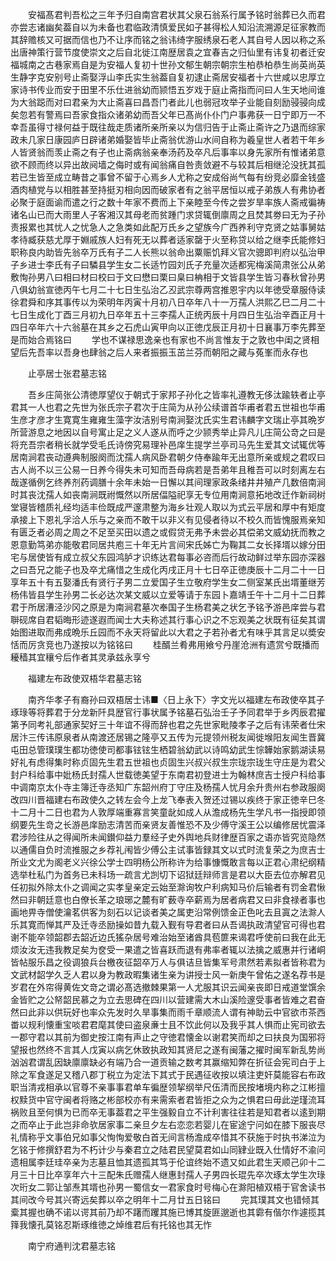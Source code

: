 <!-- { "loadSidebar": true } -->
　　安福髙君判吾松之三年予归自南宫君状其父泉石翁系行属予铭时翁葬已久而君亦尝志诸幽矣葢自以为未备也君临政清慎爱民如子甚得松人知沿流溯源足征家教而其辞赡核又可据而信也乃不让序而铭之翁讳绮字服绣泉石老人其自号人因以称之系出唐神策行营节度使崇文之后自北徙江南歴居袁之宜春吉之归仙里有讳复初者迁安福城南之古巷家焉自是为安福人复初十世孙文郁生朝宗朝宗生柏恭柏恭生尚英尚英生静字克安别号止斋娶浮山李氏实生翁葢自复初逮止斋居安福者十六世咸以忠厚立家诗书传业而安于田里不乐仕进翁幼而颕悟五岁戏于庭止斋指而问曰人生天地间谁为大翁跽而对曰君亲为大止斋喜曰昌吾门者此儿也弱冠攻举子业能自刻励骎骎向成矣忽若有警焉曰吾家食指众诸弟幼而吾父年已髙尚仆仆门户事弗获一日宁即万一不幸吾虽得寸禄何益于既往哉走质诸所亲所亲以为信归告于止斋止斋许之乃退而综家政未几家日康园庐日辟诸弟婚娶皆毕止斋翁优游山水间自称为羲皇世人者若干年乡人皆贤翁而羡止斋之有子也止斋病翁亲奉汤药及卒凡后事率以身先家所有惟诸弟意欲不顾而终以异出故阋墙之侮时或有闻翁痛自咎责敛避不与较其后相继沦没抚其孤若已生皆至成立畴昔之事曾不留于心焉乡人尤称之安成俗尚气每有纷竞必靡金钱盛酒肉植党与以相胜甚至持挺刃相向因而破家者有之翁平居恒以戒子弟族人有弗协者必聚于庭面谕而遣之行之数十年家不费而上下亲睦至今传之尝岁旱率族人斋戒徧祷诸名山已而大雨里人子客湘汉其母老而贫踵门求贷辄倒廪周之且焚其劵曰无为子孙责报累也其忧人之忧急人之急类如此配万氏乡之望族今广西养利守克贤之姑事舅姑孝待臧获慈尤厚于婣戚族人妇有死无以葬者适家罄于火至称贷以给之继李氏能修妇职称良内助皆先翁卒万氏有子二人长熊以翁命出粟赈饥拜义官次骢即判府以弘治甲子乡进士李氏有子曰驎县学生女二长适竹园刘氏子充量次适都宪梅溪简肃张公从弟敷恂孙男八曰相曰材曰校曰于文曰懋曰栗曰臬曰柟相于文皆县学生皆习春秋曾孙男八俱幼翁宣徳丙午七月二十七日生弘治乙丒武宗尊两宫推恩宇内以年徳受章服侍读徐君舜和序其事传以为荣明年丙寅十月初八日卒年八十一万孺人洪熙乙巳二月二十七日生成化丁酉三月初九日卒年五十三李孺人正统丙辰十月四日生弘治辛酉正月十四日卒年六十六翁墓在其乡之石虎山寅甲向以正徳戊辰正月初十日襄事万李先葬至是而始合焉铭曰
　　学也不谋禄思逸亲也有家也不尚言惟友于之敦也中闺之贤相望后先吾率以吾身也肆翁之后人来者振振玉茁兰芬而朝阳之藏与菟峯而永存也

　　止亭居士张君墓志铭

　　吾乡庄简张公清徳厚望仪于朝式于家邦子孙化之皆率礼遵教无侈汰踰轶者止亭君其一人也君之先世为张氏宗子君次于庄简为从孙公续谱首华甫者君五世祖也华甫生彦才彦才生寛寛生雍雍生藻字汝洁别号南涧娶沈氏实生君讳麟字文瑞止亭其晩岁所营游息之地因以自号寓止足之义人遂从而呼之少颕秀举止异凡儿庄简公竒之曰是将充吾宗者稍长就学受毛氏诗傍究易理补邑庠生提学兰亭司马先生爱其文试辄优等居南涧君丧动遵典制服阕而沈孺人病风卧君朝夕侍奉踰年无出意所亲或规之君叹曰古人尚不以三公易一日养今得失未可知而吾母病若是吾弟年且稚吾可以时刻离左右哉遂循例乞终养剂药调膳十余年未始一日懈以其间理家政条绪井井殖产几数倍南涧时其丧沈孺人如丧南涧既祔慨然以所居偪隘祀享无专位用南涧意拓地改迁作新祠树堂寝皆稽质礼经均适丰俭既成严邃肃整为海乡壮观人取以为式云平居和厚中有矩度承接上下恩礼孚洽人乐与之亲而不敢干以非义有见侵者待以不校久而皆愧服焉亲知有匮乏者必周之周之不足至买田以遗之或假贷无弗予未尝必其偿弟文威幼抚而教之恩意勤笃弟亦能敬君同居共庖三十年无片言间宋氏姊亡为鞠其二女长择壻以嫁分田宅与居使皆有成立叔父东园鸿胪才识练达君每事必咨而后行故动鲜过举东园亦深器之曰吾兄之能子也及卒尤痛惜之生成化丙戌正月十七日卒正徳庚辰十二月二十一日享年五十有五娶潘氏有贤行子男二立爱国子生立敬府学生女二侧室某氏出壻董继芳杨伟皆县学生孙男二长必达次某文威以立爱等请于东园卜嘉靖壬午十二月十二日葬君于所居漕泾沙冈之原是为南涧君墓次奉国子生杨君美之状乞予铭予游邑庠尝与君聨砚席自君韬晦形迹遂遐而闻士大夫称述其行事心识之不忘观美之状既有征矣其谓始图进取而弗成晩乐丘园而不永天将留此以大君之子若孙者尤有味乎其言足以奬安恬而厉贪竞也乃遂按以为铭铭曰
　　桂醑兰肴弗用飨兮丹崖沧洲有遗赏兮既播而耰穑其宜穰兮后作者其灵承兹永享兮

　　福建左布政使双梧华君墓志铭

　　南齐华孝子有裔孙曰双梧居士讳■〈日上永下〉字文光以福建左布政使卒其子琢琭等将葬君于分龙新阡具歴官行事状属予铭墓石弘治壬子予同君举于乡丙辰君擢第予同考礼部通家契好三十年谊不得而辞也君之先世家毗陵孝子之后有讳荣者仕宋居汴三传讳原泉者从南渡还居锡之隆亭又五传为元提领州税友闻徙堠阳友闻生晋冀屯田总管璞璞生都功徳使司都事铉铉生栖碧翁幼武以诗鸣幼武生悰韡始家鹅湖读易好礼有虑得集时称贞固先生君五世祖也贞固生兴叔兴叔生宗珑宗珑生守庄是为君父封户科给事中妣杨氏封孺人世载徳美望于东南君初登进士为翰林庶吉士授户科给事中调南京太仆寺主簿迁寺丞知广东韶州府丁守庄及杨孺人忧月余升贵州右参政服阕改四川晋福建右布政使久之转左会今上龙飞奉表入贺还过锡以疾终于家正徳辛巳冬十二月十二日也君为人敦厚端重寡言笑童龀如成人从澹成杨先生学凡书一指授即领纲要先生竒之长游邑庠励志清苦而亲贤友善惟恐不及少傅守溪王公以编修居忧震泽君涉险往从之得闻所未闻鑚仰益力羣经子史外舆地兵财律歴百家之语亦皆究览隐然以通儒自负时流推服之乡荐礼闱皆少傅公主试事皆録其文以式时流复荣之为庶吉士所业文尤为阁老义兴徐公学士四明杨公所称许为给事慷慨敢言每以正君心肃纪纲精选举杜私门为首务已未科场一疏言尤剀切下诏狱廷辩师言是君以大臣去位亦解君见任初拟外除太仆之调闻之实孝皇亲定云始至滁询牧户利病知马价后输者有罚金君愀然曰非朝廷意也白僚长革之琅琊之麓有旷薮寺卒薪焉为居者病君又曰非食禄者事也画地畀寺僧使瀹茗供客为刻石以记谈者美之属吏沿常例馈金正色叱去且寘之法滁人乐其寛而惮其严及迁寺丞励操如昔九载入觐有导君者曰从吾谒执政清望官可得也君谢不能卒领韶郡去韶近边氏猺杂居号难治始至诸酋具苞篚来谒君呼使前曰我在此无烦汝汝无违我教足矣为奁受一果遣之皆喜跃而退有弗率者辄以法擒之威惠并行诸峒皆帖服乐昌之役调狼兵台檄夜征韶卒万人与俱诘旦皆集军号肃然若素拟者皆称君为文武材韶学久乏人君以身为教政暇集诸生亲为讲授士风一新庚午曾佑之遂名荐书是岁君在外帘得黄佐文竒之谓必髙选撤棘果第一人尤服其识云闻亲丧即日戒道堂馔余金皆贮之公帑韶民慕之为立去思碑在四川以营建需大木山溪险邃受事者皆难之君奋然曰此非以供玩好也率众先发时久旱事集而雨千章顺流人谓有神助云中官欲市茶西畨以规利懐重宝啖君君麾其使曰盗泉亷士且不饮此何以及我乎其人惧而止宪司欲去一郡守君以其前为御史按江南有声止之守徳君懐金以谢君笑而却之曰扶良为国邪将望报也然终不言其人戊寅以病乞休致执政知其贤尼之遂有闽藩之擢时闽军新乱势尚汹汹君谓乱因缺廪廪缺必有端乃合一道贡输之数考其赢缩知弊在折征会宪司白于上除之军食遂足又稽八郡丁税立为定法下其式于民遇征收按以填注吏奸莫能容右布政职当清戎相承以官尊不亲事事君单车徧歴领挈纲举尺伍清而民按堵境内称之江彬擅权黩货中官守闽者将赂之彬部校亦有来需索者君皆拒之众为之惧君曰毋此逆瑾流耳祸败且至何惧为已而卒无事葢君之平生强毅自立不计利害往往若是知君者以逺到期之而卒止于此岂非命欤居家事二亲旦夕左右恋恋若婴儿在宦途宁问如在膝下服丧尽礼情称乎文事伯兄如事父恂恂爱敬白首无间言杨澹成卒惜其不获施于时执书涕泣为乞铭于修撰舒君为不朽计少与秦君立之陆君民望莫君如山同肄业既入仕情好不渝问遗相属李廷珪卒亲为志墓且恤其遗孤其笃于伦谊终始不遗又如此君生天顺己卯十二月三十日比卒享年六十三配朱氏赠孺人继惠封孺人子男四长琨先卒次琢太学生次琭次珩女二郭让邹焘其壻也孙男一蜀信女一君家食时号梅心在滁阳植双梧于官舍读书其间改今号其兴寄远矣葬以卒之明年十二月廿五日铭曰
　　完其璞其文也错倾其槖其握也确不诺以谔其前乃却不躇而躩其施已博其旋匪邈逝也其霩有偕尔作遽揽其箨我懐孔莫铭忍斯琢维徳之焯维君后有托铭也其无怍

　　南宁府通判沈君墓志铭

